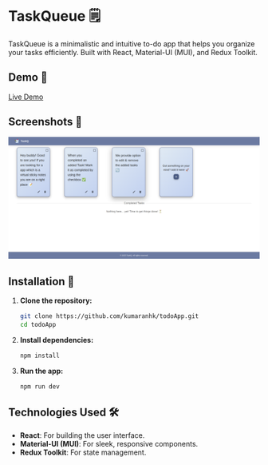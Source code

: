 # TaskQueue 🗒️

TaskQueue is a minimalistic and intuitive to-do app that helps you organize your tasks efficiently. 
Built with React, Material-UI (MUI), and Redux Toolkit.

## Demo 🔄

[Live Demo](https://friendly-shortbread-9257c1.netlify.app)

## Screenshots 📸

![Sample Image](/public/sampleImage.png)

## Installation 🚀

1. **Clone the repository:**
   ```bash
   git clone https://github.com/kumaranhk/todoApp.git
   cd todoApp
   ```

2. **Install dependencies:**
   ```bash
   npm install
   ```

3. **Run the app:**
   ```bash
   npm run dev
   ```

## Technologies Used 🛠️

- **React**: For building the user interface.
- **Material-UI (MUI)**: For sleek, responsive components.
- **Redux Toolkit**: For state management.
